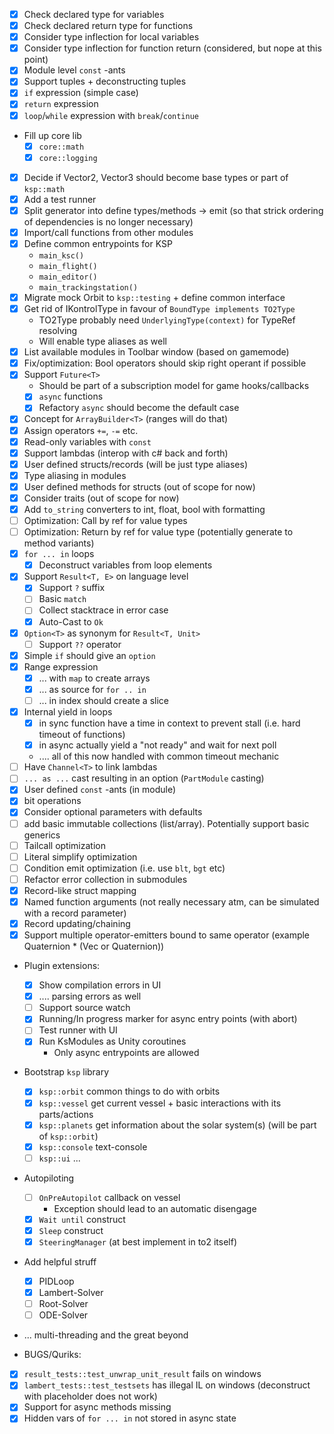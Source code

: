 * [x] Check declared type for variables
* [x] Check declared return type for functions
* [x] Consider type inflection for local variables
* [x] Consider type inflection for function return (considered, but nope at this point)
* [x] Module level `const` -ants
* [x] Support tuples + deconstructing tuples
* [x] `if` expression (simple case)
* [x] `return` expression
* [x] `loop`/`while` expression with `break`/`continue`
* Fill up core lib
  * [x] `core::math`
  * [x] `core::logging`
* [x] Decide if Vector2, Vector3 should become base types or part of `ksp::math`
* [x] Add a test runner
* [x] Split generator into define types/methods -> emit (so that strick ordering of dependencies is no longer necessary)
* [x] Import/call functions from other modules
* [x] Define common entrypoints for KSP
  * `main_ksc()`
  * `main_flight()`
  * `main_editor()`
  * `main_trackingstation()`
* [x] Migrate mock Orbit to `ksp::testing` + define common interface
* [x] Get rid of IKontrolType in favour of `BoundType implements TO2Type`
  * TO2Type probably need `UnderlyingType(context)` for TypeRef resolving
  * Will enable type aliases as well
* [x] List available modules in Toolbar window (based on gamemode)
* [x] Fix/optimization: Bool operators should skip right operant if possible
* [x] Support `Future<T>`
  * Should be part of a subscription model for game hooks/callbacks
  * [x] `async` functions
  * [x] Refactory `async` should become the default case
* [x] Concept for `ArrayBuilder<T>` (ranges will do that)
* [x] Assign operators `+=`, `-=` etc.
* [x] Read-only variables with `const`
* [x] Support lambdas (interop with c# back and forth)
* [x] User defined structs/records (will be just type aliases)
* [x] Type aliasing in modules
* [x] User defined methods for structs (out of scope for now)
* [x] Consider traits (out of scope for now)
* [x] Add `to_string` converters to int, float, bool with formatting
* [ ] Optimization: Call by ref for value types
* [ ] Optimization: Return by ref for value type (potentially generate to method variants)
* [x] `for ... in` loops
  * [x] Deconstruct variables from loop elements
* [x] Support `Result<T, E>` on language level
  * [x] Support `?` suffix
  * [ ] Basic `match`
  * [ ] Collect stacktrace in error case
  * [x] Auto-Cast to `Ok`
* [x] `Option<T>` as synonym for `Result<T, Unit>`
  * [ ] Support `??` operator
* [x] Simple `if` should give an `option`
* [x] Range expression
  * [x] ... with `map` to create arrays
  * [x] ... as source for `for .. in`
  * [ ] ... in index should create a slice
* [x] Internal yield in loops
  * [x] in sync function have a time in context to prevent stall (i.e. hard timeout of functions)
  * [x] in async actually yield a "not ready" and wait for next poll
  * .... all of this now handled with common timeout mechanic
* [ ] Have `Channel<T>` to link lambdas
* [ ] `... as ...` cast resulting in an option (`PartModule` casting)
* [x] User defined `const` -ants (in module)
* [x] bit operations
* [x] Consider optional parameters with defaults
* [ ] add basic immutable collections (list/array). Potentially support basic generics
* [ ] Tailcall optimization
* [ ] Literal simplify optimization
* [ ] Condition emit optimization (i.e. use `blt`, `bgt` etc)
* [ ] Refactor error collection in submodules
* [x] Record-like struct mapping
* [x] Named function arguments (not really necessary atm, can be simulated with a record parameter)
* [x] Record updating/chaining
* [x] Support multiple operator-emitters bound to same operator (example Quaternion * (Vec or Quaternion))
* Plugin extensions:
  * [x] Show compilation errors in UI
  * [x] .... parsing errors as well
  * [ ] Support source watch
  * [x] Running/In progress marker for async entry points (with abort)
  * [ ] Test runner with UI
  * [x] Run KsModules as Unity coroutines
    * Only async entrypoints are allowed
* Bootstrap `ksp` library
  * [x] `ksp::orbit` common things to do with orbits
  * [x] `ksp::vessel` get current vessel + basic interactions with its parts/actions
  * [x] `ksp::planets` get information about the solar system(s) (will be part of `ksp::orbit`)
  * [x] `ksp::console` text-console
  * [ ] `ksp::ui` ...
* Autopiloting
  * [ ] `OnPreAutopilot` callback on vessel
    * Exception should lead to an automatic disengage
  * [x] `Wait until` construct
  * [x] `Sleep` construct
  * [x] `SteeringManager` (at best implement in to2 itself)
* Add helpful struff
  * [x] PIDLoop
  * [x] Lambert-Solver
  * [ ] Root-Solver
  * [ ] ODE-Solver
* ... multi-threading and the great beyond

* BUGS/Quriks:
* [x] `result_tests::test_unwrap_unit_result` fails on windows
* [x] `lambert_tests::test_testsets` has illegal IL on windows (deconstruct with placeholder does not work)
* [x] Support for async methods missing
* [x] Hidden vars of `for ... in` not stored in async state
